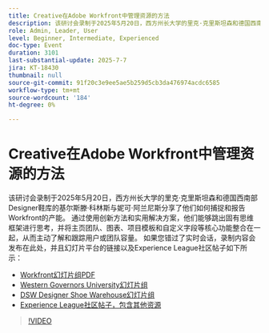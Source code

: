 ```yaml
---
title: Creative在Adobe Workfront中管理资源的方法
description: 该研讨会录制于2025年5月20日，西方州长大学的里克·克里斯坦森和德国西南部Designer鞋库的基尔斯滕·科林斯与妮可·阿兰尼斯分享了他们如何捕捉和报告Workfront的产能。
role: Admin, Leader, User
level: Beginner, Intermediate, Experienced
doc-type: Event
duration: 3101
last-substantial-update: 2025-7-7
jira: KT-18430
thumbnail: null
source-git-commit: 91f20c3e9ee5ae5b259d5cb3da476974acdc6585
workflow-type: tm+mt
source-wordcount: '184'
ht-degree: 0%

---
```


# Creative在Adobe Workfront中管理资源的方法

该研讨会录制于2025年5月20日，西方州长大学的里克·克里斯坦森和德国西南部Designer鞋库的基尔斯滕·科林斯与妮可·阿兰尼斯分享了他们如何捕捉和报告Workfront的产能。
通过使用创新方法和实用解决方案，他们能够跳出固有思维框架进行思考，并将主页团队、图表、项目模板和自定义字段等核心功能整合在一起，从而主动了解和跟踪用户或团队容量。
如果您错过了实时会话，录制内容会发布在此处，并且幻灯片平台的链接以及Experience League社区帖子如下所示：

* [Workfront幻灯片组PDF](https://workfront-experience.s3.us-west-2.amazonaws.com/Training/Guides/Customer+Success+at+Scale/Creative+Ways+of+Managing+Resources+in+Adobe+Workfront+052025.pdf)
* [Western Governors University幻灯片组](https://workfront-experience.s3.us-west-2.amazonaws.com/Training/Guides/Customer+Success+at+Scale/Rick+C.s+Presentation+for+Workfront+Event_+Creative+Ways+of+Managing+Resources.pdf)
* [DSW Designer Shoe Warehouse幻灯片组](https://workfront-experience.s3.us-west-2.amazonaws.com/Training/Guides/Customer+Success+at+Scale/DSW+SLIDES+FINAL+V2+-+Creative+Ways+of+Managing+Resources+in+Workfront+.pdf)
* [Experience League社区帖子，包含其他资源](https://experienceleaguecommunities.adobe.com/t5/workfront-discussions/event-follow-up-creative-ways-of-managing-resources-in-adobe/td-p/755145)

>[!VIDEO](https://video.tv.adobe.com/v/3464296/?learn=on&enablevpops)

